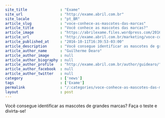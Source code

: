 ```yaml
---
site_title               : "Exame"
site_url                 : "http://exame.abril.com.br"
site_locale              : "pt_BR"
article_slug             : "voce-conhece-as-mascotes-das-marcas"
article_title            : "Você conhece as mascotes das marcas?"
article_image            : "https://abrilexame.files.wordpress.com/2016/10/size_960_16_9_ronald-mcdonald.jpg?quality=70&strip=all&w=960"
article_url              : "http://exame.abril.com.br/marketing/voce-conhece-as-mascotes-das-marcas/"
article_published_at     : "2016-10-11T16:39:53-03:00"
article_description      : "Você consegue identificar as mascotes de grandes marcas? Faça o teste e divirta-se!"
article_author_name      : "Guilherme Dearo"
article_author_image     : null
article_author_biography : null
article_author_profile   : "http://exame.abril.com.br/author/guidearo/"
article_author_facebook  : null
article_author_twitter   : null
category                 : ['news']
tags                     : ['Exame']
permalink                : "/:categories/voce-conhece-as-mascotes-das-marcas/"
layout                   : post
---
```


Você consegue identificar as mascotes de grandes marcas? Faça o teste e divirta-se!
